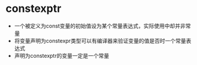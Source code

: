 # constexptr

- 一个被定义为const变量的初始值设为某个常量表达式，实际使用中却并非常量
- 将变量声明为constexpr类型可以有编译器来验证变量的值是否时一个常量表达式
- 声明为constexptr的变量一定是一个常量